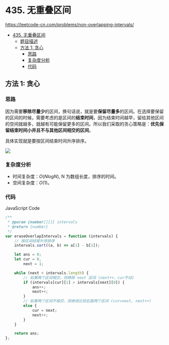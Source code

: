# 435. 无重叠区间

https://leetcode-cn.com/problems/non-overlapping-intervals/

- [435. 无重叠区间](#435-无重叠区间)
  - [题目描述](#题目描述)
  - [方法 1: 贪心](#方法-1-贪心)
    - [思路](#思路)
    - [复杂度分析](#复杂度分析)
    - [代码](#代码)
    
    
## 方法 1: 贪心

### 思路

因为需要**移除尽量少**的区间，换句话说，就是要**保留尽量多**的区间。在选择要保留的区间的时候，需要考虑的是区间的**结束时间**，因为结束时间越早，留给其他区间的空间就越多，就越有可能保留更多的区间。所以我们采取的贪心策略是：**优先保留结束时间小并且不与其他区间相交的区间**。

具体实现就是要按区间结束时间升序排序。

<!-- > 对于合并问题，可以考虑按区间开头排序。
> 对于覆盖问题，可以考虑按区间结尾排序。 -->

![](https://cdn.jsdelivr.net/gh/suukii/91-days-algorithm/assets/435_0.png)

### 复杂度分析

-   时间复杂度：$O(NlogN)$, N 为数组长度，排序的时间。
-   空间复杂度：$O(1)$。

### 代码

JavaScript Code

```js
/**
 * @param {number[][]} intervals
 * @return {number}
 */
var eraseOverlapIntervals = function (intervals) {
    // 按区间结尾升序排序
    intervals.sort((a, b) => a[1] - b[1]);

    let ans = 0;
    let cur = 0,
        next = 1;

    while (next < intervals.length) {
        // 如果两个区间相交，则移除 next 区间 (next++，cur不动)
        if (intervals[cur][1] > intervals[next][0]) {
            ans++;
            next++;
        }
        // 如果两个区间不相交，则继续比较后面两个区间 (cur=next, next++)
        else {
            cur = next;
            next++;
        }
    }

    return ans;
};
```
